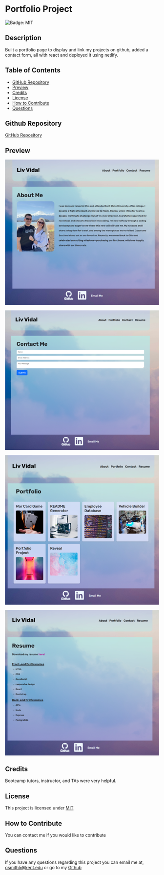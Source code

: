 # Portfolio Project

![Badge: MIT](https://img.shields.io/badge/License-MIT-blue.svg)

## Description

Built a portfolio page to display and link my projects on github, added a contact form, all with react and deployed it using netlify.

## Table of Contents

- [GitHub Repository](#github-repository)
- [Preview](#preview)
- [Credits](#credits)
- [License](#license)
- [How to Contribute](#how-to-contribute)
- [Questions](#questions)

## Github Repository

[GitHub Repository](https://github.com/Liv-5/Portfolio-Project)

## Preview

![portfolio about page](src/assets/portfolioaboutss.png)

![portfolio contact page](src/assets/portfoliocontactss.png)

![portfolio page](src/assets/portfolioportss.png)

![portfolio resume page](src\assets\portfolioresumess.PNG)

## Credits

Bootcamp tutors, instructor, and TAs were very helpful.

## License

This project is licensed under [MIT](https://opensource.org/licenses/MIT)

## How to Contribute

You can contact me if you would like to contribute

## Questions

If you have any questions regarding this project you can email me at, [ osmith5@kent.edu](mailto:osmith5@kent.edu) or go to my [Github](https://github.com/Liv-5)
